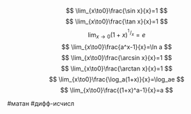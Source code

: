 $$
\lim_{x\to0}\frac{\sin x}{x}=1
$$
$$
\lim_{x\to0}\frac{\tan x}{x}=1
$$
$$
\lim_{x\to0}(1+x)^{^1\!/_x}=e
$$
$$
\lim_{x\to0}\frac{a^x-1}{x}=\ln a
$$
$$
\lim_{x\to0}\frac{\arcsin x}{x}=1
$$
$$
\lim_{x\to0}\frac{\arctan x}{x}=1
$$
$$
\lim_{x\to0}\frac{\log_a(1+x)}{x}=\log_ae
$$
$$
\lim_{x\to0}\frac{(1+x)^a-1}{x}=a
$$

#матан #дифф-исчисл 